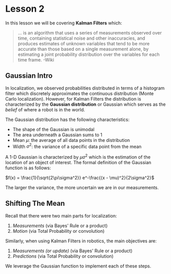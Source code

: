 # Lesson 2

In this lesson we will be covering **Kalman Filters** which:

> ... is an algorithm that uses a series of measurements observed over time, containing statistical noise and other inaccuracies, and produces estimates of unknown variables that tend to be more accurate than those based on a single measurement alone, by estimating a joint probability distribution over the variables for each time frame. -Wiki

## Gaussian Intro

In localization, we observed probabilities distributed in terms of a histogram filter which discretely approximates the continuous distribution (Monte Carlo localization). However, for Kalman Filters the distribution is characterized by the **Gaussian distribution** or Gaussian which serves as the _belief_ of where a robot is in the world.

The Gaussian distribution has the following characteristics:

- The shape of the Gaussian is unimodal
- The area underneath a Gaussian sums to 1
- Mean $\mu$: the average of all data points in the distribution
- Width $\sigma^2$: the variance of a specific data point from the mean

A 1-D Gaussian is characterized by $\mu \sigma^2$ which is the estimation of the location of an object of interest. The formal definition of the Gaussian function is as follows:

$f(x) = \frac{1}{\sqrt{2\pi\sigma^2}} e^-\frac{(x - \mu)^2}{2\sigma^2}$

The larger the variance, the more uncertain we are in our measurements.

## Shifting The Mean

Recall that there were two main parts for localization:

1. _Measurements_ (via Bayes' Rule or a product)
2. _Motion_ (via Total Probability or convolution)

Similarly, when using Kalman Filters in robotics, the main objectives are:

1. _Measurements (or update)_ (via Bayes' Rule or a product)
2. _Predictions_ (via Total Probability or convolution)

We leverage the Gaussian function to implement each of these steps.

